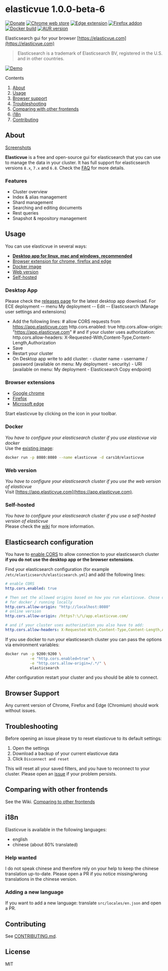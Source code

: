 # elasticvue 1.0.0-beta-6

[![Donate](https://img.shields.io/badge/Donate-PayPal-green.svg)](https://www.paypal.com/donate?hosted_button_id=65GDZCZTUBVRL)
[![Chrome web store](https://img.shields.io/chrome-web-store/v/hkedbapjpblbodpgbajblpnlpenaebaa?label=chrome%20extension)](https://chrome.google.com/webstore/detail/elasticvue/hkedbapjpblbodpgbajblpnlpenaebaa)
[![Edge extension](https://img.shields.io/badge/dynamic/json?label=microsoft%20edge%20add-on&query=%24.version&url=https%3A%2F%2Fmicrosoftedge.microsoft.com%2Faddons%2Fgetproductdetailsbycrxid%2Fgeifniocjfnfilcbeloeidajlfmhdlgo)](https://microsoftedge.microsoft.com/addons/detail/geifniocjfnfilcbeloeidajlfmhdlgo)
[![Firefox addon](https://img.shields.io/amo/v/elasticvue?label=firefox%20add-on)](https://addons.mozilla.org/en-US/firefox/addon/elasticvue/)
[![Docker build](https://img.shields.io/docker/image-size/cars10/elasticvue)](https://hub.docker.com/r/cars10/elasticvue)
[![AUR version](https://img.shields.io/aur/version/elasticvue-bin?label=UNOFFICIAL%20aur)](https://aur.archlinux.org/packages/elasticvue-bin)

Elasticsearch gui for your browser [https://elasticvue.com](https://elasticvue.com)

> Elasticsearch is a trademark of Elasticsearch BV, registered in the U.S. and in other countries.

[![Demo](http://static.cars10k.de/demo.gif)](http://static.cars10k.de/demo.gif)

Contents

1. [About](#about)
2. [Usage](#usage)
3. [Browser support](#browser-support)
4. [Troubleshooting](#troubleshooting)
5. [Comparing with other frontends](#comparing-with-other-frontends)
7. [i18n](#i18n)
8. [Contributing](#contributing)

## About

[Screenshots](https://elasticvue.com/features)

**Elasticvue** is a free and open-source gui for elasticsearch that you can use to manage the data in your cluster.
It has full support for elasticsearch versions `8.x`, `7.x` and `6.8`. Check
the [FAQ](https://github.com/cars10/elasticvue/wiki/FAQ) for more details.

### Features

* Cluster overview
* Index & alias management
* Shard management
* Searching and editing documents
* Rest queries
* Snapshot & repository management

## Usage

You can use elasticvue in several ways:

* [**Desktop app for linux, mac and windows, recommended**](#desktop-app)
* [Browser extension for chrome, firefox and edge](#browser-extensions)
* [Docker image](#docker)
* [Web version](#web-version)
* [Self-hosted](#self-hosted)

### Desktop App

Please check the [releases page](https://github.com/cars10/elasticvue/releases) for the latest desktop app download.
For ECE deployment -- menu My deployment -- Edit -- Elasticsearch (Manage user settings and extensions) 
- Add the following lines:
           # allow CORS requests from https://app.elasticvue.com
           http.cors.enabled: true
           http.cors.allow-origin: "https://app.elasticvue.com"
           # and if your cluster uses authorization:
           http.cors.allow-headers: X-Requested-With,Content-Type,Content-Length,Authorization
- Save
- Restart your cluster
- On Desktop app write to add cluster:
             - cluster name
             - username / password (available on menu: My deployment - security)
             - URI (available on menu: My deployment - Elasticsearch Copy endpoint)
  
### Browser extensions

* [Google chrome](https://chrome.google.com/webstore/detail/elasticvue/hkedbapjpblbodpgbajblpnlpenaebaa)
* [Firefox](https://addons.mozilla.org/en-US/firefox/addon/elasticvue/)
* [Microsoft edge](https://microsoftedge.microsoft.com/addons/detail/geifniocjfnfilcbeloeidajlfmhdlgo)

Start elasticvue by clicking on the icon in your toolbar.

### Docker

*You have to configure your elasticsearch cluster if you use elasticvue via docker*  
Use the [existing image](https://hub.docker.com/r/cars10/elasticvue):

```bash
docker run -p 8080:8080 --name elasticvue -d cars10/elasticvue
```

### Web version

*You have to configure your elasticsearch cluster if you use the web version of elasticvue*  
Visit [https://app.elasticvue.com](https://app.elasticvue.com).

### Self-hosted

*You have to configure your elasticsearch cluster if you use a self-hosted version of elasticvue*  
Please check the [wiki](https://github.com/cars10/elasticvue/wiki/Building-Elasticvue) for more information.

## Elasticsearch configuration

You have to [enable CORS](https://www.elastic.co/guide/en/elasticsearch/reference/current/modules-network.html) to allow
connection to your elasticsearch cluster **if you do not use the desktop app or the browser extensions**.

Find your elasticsearch configuration (for example `/etc/elasticsearch/elasticsearch.yml`) and add the following lines:

```yaml
# enable CORS
http.cors.enabled: true

# Then set the allowed origins based on how you run elasticvue. Chose only one:
# for docker / running locally
http.cors.allow-origin: "http://localhost:8080"
# online version
http.cors.allow-origin: /https?:\/\/app.elasticvue.com/

# and if your cluster uses authorization you also have to add:
http.cors.allow-headers: X-Requested-With,Content-Type,Content-Length,Authorization
```

If you use docker to run your elasticsearch cluster you can pass the options via environment variables:

```bash
docker run -p 9200:9200 \
           -e "http.cors.enabled=true" \
           -e "http.cors.allow-origin=/.*/" \
           elasticsearch
```

After configuration restart your cluster and you should be able to connect.

## Browser Support

Any current version of Chrome, Firefox and Edge (Chromium) should work without issues.

## Troubleshooting

Before opening an issue please try to reset elasticvue to its default settings:

1. Open the settings
2. Download a backup of your current elasticvue data
3. Click `Disconnect and reset`

This will reset all your saved filters, and you have to reconnect to your cluster. Please open
an [issue](https://github.com/cars10/elasticvue/issues/new/choose) if your problem persists.

## Comparing with other frontends

See the Wiki. [Comparing to other frontends](https://github.com/cars10/elasticvue/wiki/Comparing-to-other-frontends)

## i18n

Elasticvue is available in the following languages:

* english
* chinese (about 80% translated)

### Help wanted

I do not speak chinese and therefore rely on your help to keep the chinese translation up-to-date. Please open a PR if
you notice missing/wrong translations in the chinese version.

### Adding a new language

If you want to add a new language: translate `src/locales/en.json` and open a PR.

## Contributing

See [CONTRIBUTING.md](CONTRIBUTING.md).

## License

MIT
